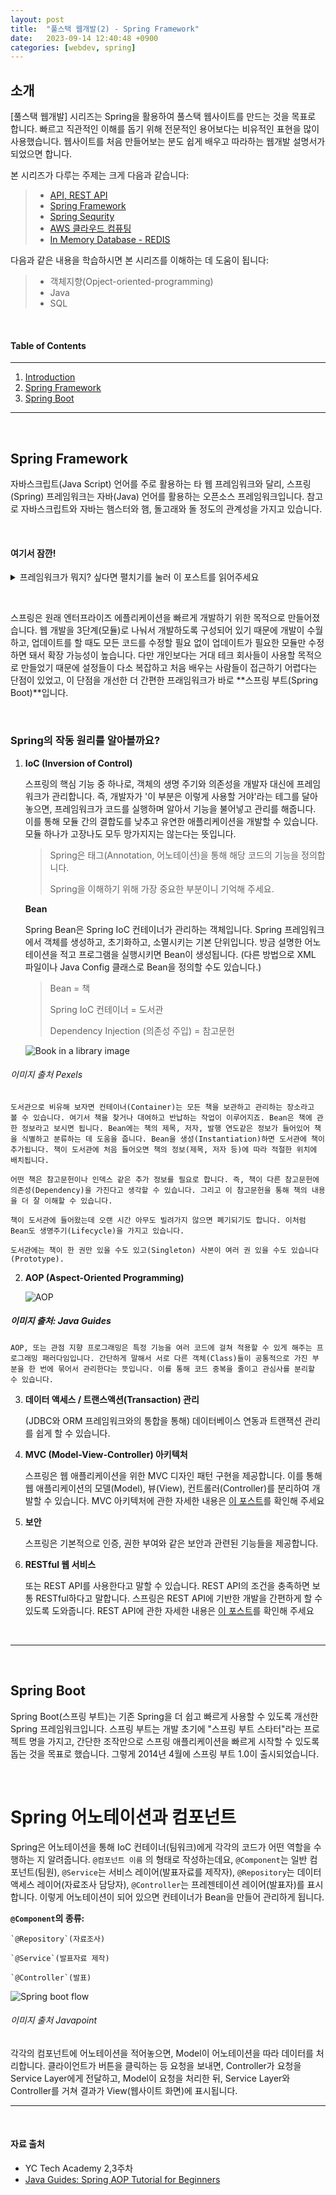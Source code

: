 ```yaml
---
layout: post
title:  "풀스택 웹개발(2) - Spring Framework"
date:   2023-09-14 12:40:48 +0900
categories: [webdev, spring]
---
```



## 소개
[풀스택 웹개발] 시리즈는 Spring을 활용하여 풀스택 웹사이트를 만드는 것을 목표로 합니다. 빠르고 직관적인 이해를 돕기 위해 전문적인 용어보다는 비유적인 표현을 많이 사용했습니다. 웹사이트를 처음 만들어보는 분도 쉽게 배우고 따라하는 웹개발 설명서가 되었으면 합니다.

본 시리즈가 다루는 주제는 크게 다음과 같습니다:
> - [API, REST API](#https://minisemin.github.io/webdev/2023/09/09/webdev1.html)
> - [Spring Framework](#https://minisemin.github.io/webdev/2023/09/14/webdev2.html)
> - [Spring Sequrity](#https://minisemin.github.io/webdev/2023/10/07/webdev3_spring_security.html)
> - [AWS 클라우드 컴퓨팅](#https://minisemin.github.io/webdev/2023/10/14/webdev5_AWS.html)
> - [In Memory Database - REDIS](#https://minisemin.github.io/webdev/2023/11/04/webdev6_redis.html)

다음과 같은 내용을 학습하시면 본 시리즈를 이해하는 데 도움이 됩니다:
> - 객체지향(Opject-oriented-programming)
> - Java
> - SQL

&nbsp;
&nbsp;
&nbsp;
&nbsp;
&nbsp;

#### Table of Contents
---
1. [Introduction](#소개)
2. [Spring Framework](#spring-framework)
3. [Spring Boot](#spring-boot)

---

&nbsp;
&nbsp;
&nbsp;
&nbsp;
&nbsp;

## Spring Framework

자바스크립트(Java Script) 언어를 주로 활용하는 타 웹 프레임워크와 달리, 스프링(Spring) 프레임워크는 자바(Java) 언어를 활용하는 오픈소스 프레임워크입니다. 참고로 자바스크립트와 자바는 햄스터와 햄, 돌고래와 돌 정도의 관계성을 가지고 있습니다.

&nbsp;

#### 여기서 잠깐!
  <details>
    <summary>프레임워크가 뭐지? 싶다면 펼치기를 눌러 <a src="https://minisemin.github.io/webdev/2023/09/08/framework.html">이 포스트</a>를 읽어주세요</summary>
    <iframe
    src="https://minisemin.github.io/webdev/2023/09/08/framework.html"
    style="width:100%; height:300px;"></iframe>
    </details>

&nbsp;

스프링은 원래 엔터프라이즈 에플리케이션을 빠르게 개발하기 위한 목적으로 만들어졌습니다. 웹 개발을 3단계(모듈)로 나눠서 개발하도록 구성되어 있기 때문에 개발이 수월하고, 업데이트를 할 때도 모든 코드를 수정할 필요 없이 업데이트가 필요한 모듈만 수정하면 돼서 확장 가능성이 높습니다. 다만 개인보다는 거대 테크 회사들이 사용할 목적으로 만들었기 때문에 설정들이 다소 복잡하고 처음 배우는 사람들이 접근하기 어렵다는 단점이 있었고, 이 단점을 개선한 더 간편한 프래임워크가 바로 **스프링 부트(Spring Boot)**입니다.

&nbsp;

### Spring의 작동 원리를 알아볼까요?

1. **IoC (Inversion of Control)**

    스프링의 핵심 기능 중 하나로, 객체의 생명 주기와 의존성을 개발자 대신에 프레임워크가 관리합니다. 즉, 개발자가 '이 부분은 이렇게 사용할 거야'라는 테그를 달아놓으면, 프레임워크가 코드를 실행하며 알아서 기능을 불어넣고 관리를 해줍니다. 이를 통해 모듈 간의 결합도를 낮추고 유연한 애플리케이션을 개발할 수 있습니다. 모듈 하나가 고장나도 모두 망가지지는 않는다는 뜻입니다.

    > Spring은 태그(Annotation, 어노테이션)을 통해 해당 코드의 기능을 정의합니다.
    >
    > Spring을 이해하기 위해 가장 중요한 부분이니 기억해 주세요.

    **Bean**

    Spring Bean은 Spring IoC 컨테이너가 관리하는 객체입니다. Spring 프레임워크에서 객체를 생성하고, 초기화하고, 소멸시키는 기본 단위입니다.
    방금 설명한 어노테이션을 적고 프로그램을 실행시키면 Bean이 생성됩니다. (다른 방법으로 XML 파일이나 Java Config 클래스로 Bean을 정의할 수도 있습니다.)

    > Bean = 책
    >
    > Spring IoC 컨테이너 = 도서관
    >
    > Dependency Injection (의존성 주입) = 참고문헌

    ![Book in a library image](https://images.pexels.com/photos/1370298/pexels-photo-1370298.jpeg?cs=srgb&dl=pexels-element-digital-1370298.jpg&fm=jpg)
###### 이미지 출처 Pexels

    도서관으로 비유해 보자면 컨테이너(Container)는 모든 책을 보관하고 관리하는 장소라고 볼 수 있습니다. 여기서 책을 찾거나 대여하고 반납하는 작업이 이루어지죠. Bean은 책에 관한 정보라고 보시면 됩니다. Bean에는 책의 제목, 저자, 발행 연도같은 정보가 들어있어 책을 식별하고 분류하는 데 도움을 줍니다. Bean을 생성(Instantiation)하면 도서관에 책이 추가됩니다. 책이 도서관에 처음 들어오면 책의 정보(제목, 저자 등)에 따라 적절한 위치에 배치됩니다.

    어떤 책은 참고문헌이나 인덱스 같은 추가 정보를 필요로 합니다. 즉, 책이 다른 참고문헌에 의존성(Dependency)을 가진다고 생각할 수 있습니다. 그리고 이 참고문헌을 통해 책의 내용을 더 잘 이해할 수 있습니다.

    책이 도서관에 들어왔는데 오랜 시간 아무도 빌려가지 않으면 폐기되기도 합니다. 이처럼 Bean도 생명주기(Lifecycle)을 가지고 있습니다.

    도서관에는 책이 한 권만 있을 수도 있고(Singleton) 사본이 여러 권 있을 수도 있습니다(Prototype).


2. **AOP (Aspect-Oriented Programming)**

    ![AOP](https://2.bp.blogspot.com/-Rw0IF-Y-NR8/XN_Vo8ooaLI/AAAAAAAAF_4/6g3b8nEUN98Ba6UGZHW5OJNEDfn6tfFFgCLcBGAs/s1600/spring-aop-cross-cuttin-concerns.png)
##### 이미지 출처: Java Guides

    AOP, 또는 관점 지향 프로그래밍은 특정 기능을 여러 코드에 걸쳐 적용할 수 있게 해주는 프로그래밍 패러다임입니다. 간단하게 말해서 서로 다른 객체(Class)들이 공통적으로 가진 부분을 한 번에 묶어서 관리한다는 뜻입니다. 이를 통해 코드 중복을 줄이고 관심사를 분리할 수 있습니다.



3. **데이터 액세스 / 트랜스액션(Transaction) 관리**

    (JDBC와 ORM 프레임워크와의 통합을 통해) 데이터베이스 연동과 트랜잭션 관리를 쉽게 할 수 있습니다.

4. **MVC (Model-View-Controller) 아키텍처**

    스프링은 웹 애플리케이션을 위한 MVC 디자인 패턴 구현을 제공합니다. 이를 통해 웹 애플리케이션의 모델(Model), 뷰(View), 컨트롤러(Controller)를 분리하여 개발할 수 있습니다. MVC 아키텍처에 관한 자세한 내용은 [이 포스트](#https://minisemin.github.io/webdev/2023/09/08/framework.html)를 확인해 주세요

5. **보안**

    스프링은 기본적으로 인증, 권한 부여와 같은 보안과 관련된 기능들을 제공합니다.

6. **RESTful 웹 서비스**

    또는 REST API를 사용한다고 말할 수 있습니다. REST API의 조건을 충족하면 보통 RESTful하다고 말합니다. 스프링은 REST API에 기반한 개발을 간편하게 할 수 있도록 도와줍니다. REST API에 관한 자세한 내용은 [이 포스트](#https://minisemin.github.io/webdev/2023/09/09/webdev1.html)를 확인해 주세요

&nbsp;
&nbsp;

---

&nbsp;
&nbsp;
&nbsp;
&nbsp;
&nbsp;

## Spring Boot

Spring Boot(스프링 부트)는 기존 Spring을 더 쉽고 빠르게 사용할 수 있도록 개선한 Spring 프레임워크입니다. 스프링 부트는 개발 초기에 "스프링 부트 스타터"라는 프로젝트 명을 가지고, 간단한 조작만으로 스프링 애플리케이션을 빠르게 시작할 수 있도록 돕는 것을 목표로 했습니다. 그렇게 2014년 4월에 스프링 부트 1.0이 출시되었습니다.

&nbsp;

# Spring 어노테이션과 컴포넌트

Spring은 어노테이션을 통해 IoC 컨테이너(팀워크)에게 각각의 코드가 어떤 역할을 수행하는 지 알려줍니다. `@컴포넌트 이름` 의 형태로 작성하는데요, `@Component`는 일반 컴포넌트(팀원), `@Service`는 서비스 레이어(발표자료를 제작자), `@Repository`는 데이터 액세스 레이어(자료조사 담당자), `@Controller`는 프레젠테이션 레이어(발표자)를 표시합니다. 이렇게 어노테이션이 되어 있으면 컨테이너가 Bean을 만들어 관리하게 됩니다.

**`@Component`의 종류:**

    `@Repository`(자료조사)

    `@Service`(발표자료 제작)

    `@Controller`(발표)

![Spring boot flow](https://static.javatpoint.com/springboot/images/spring-boot-architecture2.png)
###### 이미지 출처 Javapoint


각각의 컴포넌트에 어노테이션을 적어놓으면, Model이 어노테이션을 따라 데이터를 처리합니다. 클라이언트가 버튼을 클릭하는 등 요청을 보내면, Controller가 요청을 Service Layer에게 전달하고, Model이 요청을 처리한 뒤, Service Layer와 Controller를 거쳐 결과가 View(웹사이트 화면)에 표시됩니다.

---

&nbsp;
&nbsp;
&nbsp;
&nbsp;
&nbsp;

#### 자료 출처
- YC Tech Academy 2,3주차
- [Java Guides: Spring AOP Tutorial for Beginners](#https://www.javaguides.net/2019/05/understanding-spring-aop-concepts-and-terminology-with-example.html)
